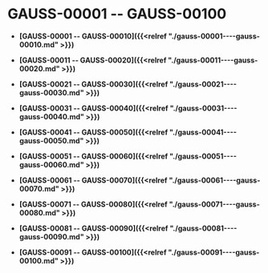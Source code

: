 # GAUSS-00001 -- GAUSS-00100

-   **[GAUSS-00001 -- GAUSS-00010]({{<relref "./gauss-00001----gauss-00010.md" >}})**  

-   **[GAUSS-00011 -- GAUSS-00020]({{<relref "./gauss-00011----gauss-00020.md" >}})**  

-   **[GAUSS-00021 -- GAUSS-00030]({{<relref "./gauss-00021----gauss-00030.md" >}})**  

-   **[GAUSS-00031 -- GAUSS-00040]({{<relref "./gauss-00031----gauss-00040.md" >}})**  

-   **[GAUSS-00041 -- GAUSS-00050]({{<relref "./gauss-00041----gauss-00050.md" >}})**  

-   **[GAUSS-00051 -- GAUSS-00060]({{<relref "./gauss-00051----gauss-00060.md" >}})**  

-   **[GAUSS-00061 -- GAUSS-00070]({{<relref "./gauss-00061----gauss-00070.md" >}})**  

-   **[GAUSS-00071 -- GAUSS-00080]({{<relref "./gauss-00071----gauss-00080.md" >}})**  

-   **[GAUSS-00081 -- GAUSS-00090]({{<relref "./gauss-00081----gauss-00090.md" >}})**  

-   **[GAUSS-00091 -- GAUSS-00100]({{<relref "./gauss-00091----gauss-00100.md" >}})**  


